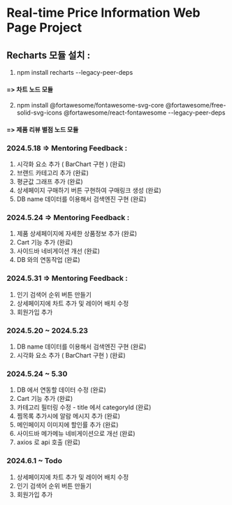 # Real-time Price Information Web Page Project

## Recharts 모듈 설치 : 
1. npm install recharts --legacy-peer-deps
####   => 차트 노드 모듈
2. npm install @fortawesome/fontawesome-svg-core @fortawesome/free-solid-svg-icons @fortawesome/react-fontawesome --legacy-peer-deps
####   => 제품 리뷰 별점 노드 모듈

### 2024.5.18 => Mentoring Feedback : 
1. 시각화 요소 추가 ( BarChart 구현 ) (완료)
2. 브랜드 카테고리 추가 (완료)
3. 평균값 그래프 추가 (완료)
4. 상세페이지 구매하기 버튼 구현하여 구매링크 생성 (완료)
5. DB name 데이터를 이용해서 검색엔진 구현 (완료)

### 2024.5.24 => Mentoring Feedback :
1. 제품 상세페이지에 자세한 상품정보 추가 (완료)
2. Cart 기능 추가 (완료)
3. 사이드바 네비게이션 개선 (완료)
4. DB 와의 연동작업 (완료)

### 2024.5.31 => Mentoring Feedback :
1. 인기 검색어 순위 버튼 만들기
2. 상세페이지에 차트 추가 및 레이어 배치 수정
3. 회원가입 추가

### 2024.5.20 ~ 2024.5.23
1. DB name 데이터를 이용해서 검색엔진 구현 (완료)
2. 시각화 요소 추가 ( BarChart 구현 ) (완료)

### 2024.5.24 ~ 5.30
1. DB 에서 연동할 데이터 수정 (완료)
2. Cart 기능 추가 (완료)
3. 카테고리 필터링 수정 - title 에서 categoryId (완료)
4. 찜목록 추가시에 알람 메시지 추가 (완료)
5. 메인페이지 이미지에 할인률 추가 (완료)
6. 사이드바 메가메뉴 네비게이션으로 개선 (완료)
7. axios 로 api 호출 (완료)

### 2024.6.1 ~ Todo
1. 상세페이지에 차트 추가 및 레이어 배치 수정
2. 인기 검색어 순위 버튼 만들기
3. 회원가입 추가
